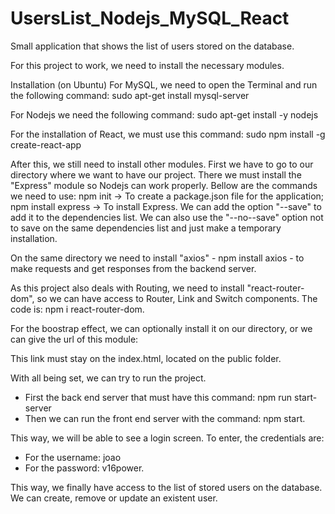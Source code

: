 # UsersList_Nodejs_MySQL_React
Small application that shows the list of users stored on the database.

For this project to work, we need to install the necessary modules.

Installation (on Ubuntu)
For MySQL, we need to open the Terminal and run the following command:
  sudo apt-get install mysql-server
  
For Nodejs we need the following command:
  sudo apt-get install -y nodejs
  
For the installation of React, we must use this command:
  sudo npm install -g create-react-app
  
After this, we still need to install other modules. First we have to go to our directory where we want to have our project.
There we must install the "Express" module so Nodejs can work properly. Bellow are the commands we need to use:
  npm init -> To create a package.json file for the application;
  npm install express -> To install Express. We can add the option "--save" to add it to the dependencies list. We can also use the "--no--save" option not to save on the same dependencies list and just make a temporary installation.
  
On the same directory we need to install "axios" - npm install axios - to make requests and get responses from the backend server. 

As this project also deals with Routing, we need to install "react-router-dom", so we can have access to Router, Link and Switch components. The code is: npm i react-router-dom.

For the boostrap effect, we can optionally install it on our directory, or we can give the url of this module:
<link rel="stylesheet" href="https://maxcdn.bootstrapcdn.com/bootstrap/4.0.0-alpha.6/css/bootstrap.min.css" integrity="sha384-rwoIResjU2yc3z8GV/NPeZWAv56rSmLldC3R/AZzGRnGxQQKnKkoFVhFQhNUwEyJ" crossorigin="anonymous">
This link must stay on the index.html, located on the public folder.

With all being set, we can try to run the project.
  - First the back end server that must have this command: npm run start-server
  - Then we can run the front end server with the command: npm start.
  
This way, we will be able to see a login screen. To enter, the credentials are:
  - For the username: joao
  - For the password: v16power.
  
This way, we finally have access to the list of stored users on the database. We can create, remove or update an existent user.

  
  
